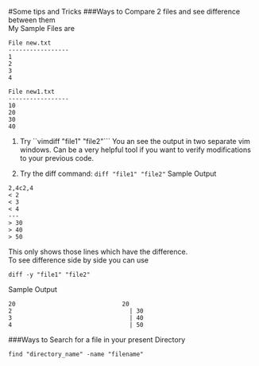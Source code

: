 #Some tips and Tricks
###Ways to Compare 2 files and see difference between them
<br>
My Sample Files are 
```
File new.txt
-----------------
1
2
3
4

File new1.txt
-----------------
10
20
30
40
```

1. Try ``vimdiff "file1" "file2"```
You an see the output in two separate vim windows. Can be a very helpful tool if you want to verify modifications to your previous code. <br>

2. Try the diff command:
```diff "file1" "file2"```
Sample Output
```
2,4c2,4
< 2
< 3
< 4
---
> 30
> 40
> 50
```
This only shows those lines which have the difference.
<br>
To see difference side by side you can use
```
diff -y "file1" "file2"
```
Sample Output
```
20								20
2							      |	30
3							      |	40
4							      |	50
```


###Ways to Search for a file in your present Directory
```
find "directory_name" -name "filename"
```
